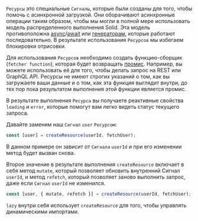 `Ресурсы` это специальные `Сигналы`, которые были созданы для того, чтобы помочь с асинхронной загрузкой. Они оборачивают асинхронные операции таким образом, чтобы мы могли в полной мере использовать модель распределенного выполнения Solid. Эта модель противоположна [async](https://developer.mozilla.org/ru/docs/Web/JavaScript/Reference/Statements/async_function)/[await](https://developer.mozilla.org/ru/docs/Web/JavaScript/Reference/Operators/await) или [генераторам](https://developer.mozilla.org/ru/docs/Web/JavaScript/Reference/Global_Objects/Generator), которые работают последовательно. В результате использования `Ресурсов` мы избегаем блокировки отрисовки.

Для использования `Ресурсов` необходимо создать функцию-сборщик (`fetcher function`), которая будет возвращать [промис](https://developer.mozilla.org/ru/docs/Web/JavaScript/Reference/Global_Objects/Promise). Например, вы можете использовать её для того, чтобы делать запрос на REST или GraphQL API. Ресурсы не имеют строгих указаний о том, как вы загружаете ваши данные и о том, как эта функция выглядит внутри, до тех пор пока результатом выполнения этой функции является промис.

В результате выполнения `Ресурса` вы получаете реактивные свойства `loading` и `error`, которые помогут вам легко видеть статус текущего запроса.

Давайте заменим наш `Сигнал` `user` `Ресурсом`:

```js
const [user] = createResource(userId, fetchUser);
```

В данном примере он зависит от `Сигнала` `userId` и при его изменении метод будет вызван снова.

Второе значение в результате выполнения `createResource` включает в себя метод `mutate`, который позволяет обновить внутренний Сигнал `userId`, и метод `refetch`, который позволяет заново выполнить запрос, даже если `Сигнал` `userId` не изменился.

```js
const [user, { mutate, refetch }] = createResource(userId, fetchUser);
```

`lazy` внутри себя использует `createResource` для того, чтобы управлять динамическими импортами.